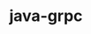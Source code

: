 ---
title: java-grpc
registryType: instrumentation
tags:
  - opentracing
  
  - Java
  
repo: https://github.com/opentracing-contrib/java-grpc
license: Apache License 2.0
description: OpenTracing Instrumentation for gRPC
authors: OpenTracing Contributors
otVersion: latest
---